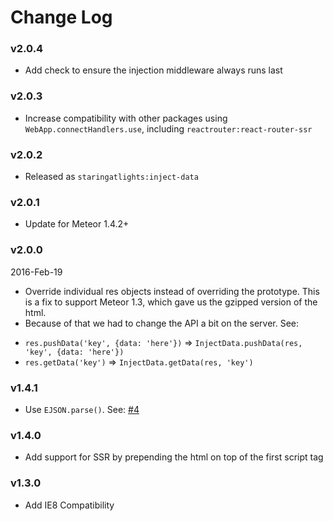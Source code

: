 # Change Log

### v2.0.4
* Add check to ensure the injection middleware always runs last

### v2.0.3
* Increase compatibility with other packages using `WebApp.connectHandlers.use`, including `reactrouter:react-router-ssr`

### v2.0.2
* Released as `staringatlights:inject-data`

### v2.0.1
* Update for Meteor 1.4.2+

### v2.0.0
2016-Feb-19

* Override individual res objects instead of overriding the prototype. This is a fix to support Meteor 1.3, which gave us the gzipped version of the html.
* Because of that we had to change the API a bit on the server. See:
 - `res.pushData('key', {data: 'here'})` => `InjectData.pushData(res, 'key', {data: 'here'})`
 - `res.getData('key')` => `InjectData.getData(res, 'key')`

### v1.4.1
* Use `EJSON.parse()`. See: [#4](https://github.com/meteorhacks/inject-data/pull/4)

### v1.4.0

* Add support for SSR by prepending the html on top of the first script tag

### v1.3.0

* Add IE8 Compatibility
